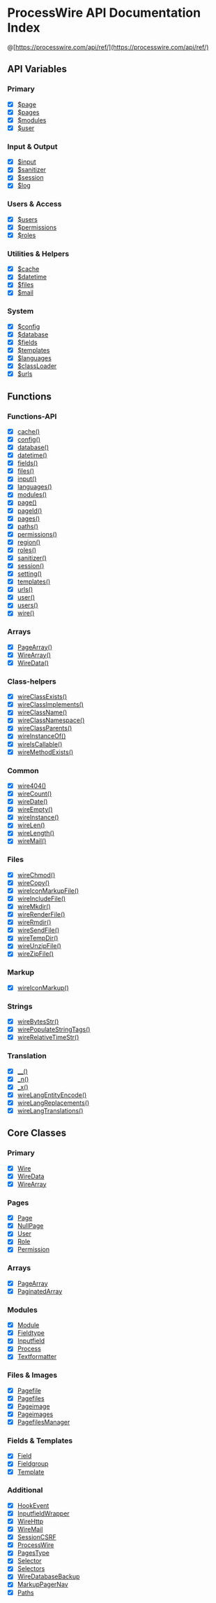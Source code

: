 # ProcessWire API Documentation Index

@[https://processwire.com/api/ref/](https://processwire.com/api/ref/)

## API Variables

### Primary
- [x] [$page](./api-variables/page.md)
- [x] [$pages](./api-variables/pages.md)
- [x] [$modules](./api-variables/modules.md)
- [x] [$user](./api-variables/user.md)

### Input & Output
- [x] [$input](./api-variables/input.md)
- [x] [$sanitizer](./api-variables/sanitizer.md)
- [x] [$session](./api-variables/session.md)
- [x] [$log](./api-variables/log.md)

### Users & Access
- [x] [$users](./api-variables/users.md)
- [x] [$permissions](./api-variables/permissions.md)
- [x] [$roles](./api-variables/roles.md)

### Utilities & Helpers
- [x] [$cache](./api-variables/cache.md)
- [x] [$datetime](./api-variables/datetime.md)
- [x] [$files](./api-variables/files.md)
- [x] [$mail](./api-variables/mail.md)

### System
- [x] [$config](./api-variables/config.md)
- [x] [$database](./api-variables/database.md)
- [x] [$fields](./api-variables/fields.md)
- [x] [$templates](./api-variables/templates.md)
- [x] [$languages](./api-variables/languages.md)
- [x] [$classLoader](./api-variables/classloader.md)
- [x] [$urls](./api-variables/urls.md)

## Functions

### Functions-API
- [x] [cache()](./functions/cache.md)
- [x] [config()](./functions/config.md)
- [x] [database()](./functions/database.md)
- [x] [datetime()](./functions/datetime.md)
- [x] [fields()](./functions/fields.md)
- [x] [files()](./functions/files.md)
- [x] [input()](./functions/input.md)
- [x] [languages()](./functions/languages.md)
- [x] [modules()](./functions/modules.md)
- [x] [page()](./functions/page.md)
- [x] [pageId()](./functions/pageid.md)
- [x] [pages()](./functions/pages.md)
- [x] [paths()](./functions/paths.md)
- [x] [permissions()](./functions/permissions.md)
- [x] [region()](./functions/region.md)
- [x] [roles()](./functions/roles.md)
- [x] [sanitizer()](./functions/sanitizer.md)
- [x] [session()](./functions/session.md)
- [x] [setting()](./functions/setting.md)
- [x] [templates()](./functions/templates.md)
- [x] [urls()](./functions/urls.md)
- [x] [user()](./functions/user.md)
- [x] [users()](./functions/users.md)
- [x] [wire()](./functions/wire.md)

### Arrays
- [x] [PageArray()](./functions/pagearray.md)
- [x] [WireArray()](./functions/wirearray.md)
- [x] [WireData()](./functions/wiredata.md)

### Class-helpers
- [x] [wireClassExists()](./functions/wireclassexists.md)
- [x] [wireClassImplements()](./functions/wireclassimplements.md)
- [x] [wireClassName()](./functions/wireclassname.md)
- [x] [wireClassNamespace()](./functions/wireclassnamespace.md)
- [x] [wireClassParents()](./functions/wireclassparents.md)
- [x] [wireInstanceOf()](./functions/wireinstanceof.md)
- [x] [wireIsCallable()](./functions/wireiscallable.md)
- [x] [wireMethodExists()](./functions/wiremethodexists.md)

### Common
- [x] [wire404()](./functions/wire404.md)
- [x] [wireCount()](./functions/wirecount.md)
- [x] [wireDate()](./functions/wiredate.md)
- [x] [wireEmpty()](./functions/wireempty.md)
- [x] [wireInstance()](./functions/wireinstance.md)
- [x] [wireLen()](./functions/wirelen.md)
- [x] [wireLength()](./functions/wirelength.md)
- [x] [wireMail()](./functions/wiremail.md)

### Files
- [x] [wireChmod()](./functions/wirechmod.md)
- [x] [wireCopy()](./functions/wirecopy.md)
- [x] [wireIconMarkupFile()](./functions/wireiconmarkupfile.md)
- [x] [wireIncludeFile()](./functions/wireincludefile.md)
- [x] [wireMkdir()](./functions/wiremkdir.md)
- [x] [wireRenderFile()](./functions/wirerenderfile.md)
- [x] [wireRmdir()](./functions/wirermdir.md)
- [x] [wireSendFile()](./functions/wiresendfile.md)
- [x] [wireTempDir()](./functions/wiretempdir.md)
- [x] [wireUnzipFile()](./functions/wireunzipfile.md)
- [x] [wireZipFile()](./functions/wirezipfile.md)

### Markup
- [x] [wireIconMarkup()](./functions/wireiconmarkup.md)

### Strings
- [x] [wireBytesStr()](./functions/wirebytesstr.md)
- [x] [wirePopulateStringTags()](./functions/wirepopulatestringtags.md)
- [x] [wireRelativeTimeStr()](./functions/wirerelativetimestr.md)

### Translation
- [x] [__()](./functions/__.md)
- [x] [_n()](./functions/_n.md)
- [x] [_x()](./functions/_x.md)
- [x] [wireLangEntityEncode()](./functions/wirelangentityencode.md)
- [x] [wireLangReplacements()](./functions/wirelangreplacements.md)
- [x] [wireLangTranslations()](./functions/wirelangtranslations.md)

## Core Classes

### Primary
- [x] [Wire](./core-classes/wire.md)
- [x] [WireData](./core-classes/wiredata.md)
- [x] [WireArray](./core-classes/wirearray.md)

### Pages
- [x] [Page](./core-classes/page.md)
- [x] [NullPage](./core-classes/nullpage.md)
- [x] [User](./core-classes/user.md)
- [x] [Role](./core-classes/role.md)
- [x] [Permission](./core-classes/permission.md)

### Arrays
- [x] [PageArray](./core-classes/pagearray.md)
- [x] [PaginatedArray](./core-classes/paginatedarray.md)

### Modules
- [x] [Module](./core-classes/module.md)
- [x] [Fieldtype](./core-classes/fieldtype.md)
- [x] [Inputfield](./core-classes/inputfield.md)
- [x] [Process](./core-classes/process.md)
- [x] [Textformatter](./core-classes/textformatter.md)

### Files & Images
- [x] [Pagefile](./core-classes/pagefile.md)
- [x] [Pagefiles](./core-classes/pagefiles.md)
- [x] [Pageimage](./core-classes/pageimage.md)
- [x] [Pageimages](./core-classes/pageimages.md)
- [x] [PagefilesManager](./core-classes/pagefilesmanager.md)

### Fields & Templates
- [x] [Field](./core-classes/field.md)
- [x] [Fieldgroup](./core-classes/fieldgroup.md)
- [x] [Template](./core-classes/template.md)

### Additional
- [x] [HookEvent](./core-classes/hookevent.md)
- [x] [InputfieldWrapper](./core-classes/inputfieldwrapper.md)
- [x] [WireHttp](./core-classes/wirehttp.md)
- [x] [WireMail](./core-classes/wiremail.md)
- [x] [SessionCSRF](./core-classes/sessioncsrf.md)
- [x] [ProcessWire](./core-classes/processwire.md)
- [x] [PagesType](./core-classes/pagestype.md)
- [x] [Selector](./core-classes/selector.md)
- [x] [Selectors](./core-classes/selectors.md)
- [x] [WireDatabaseBackup](./core-classes/wiredatabasebackup.md)
- [x] [MarkupPagerNav](./core-classes/markuppagernav.md)
- [x] [Paths](./core-classes/paths.md)
